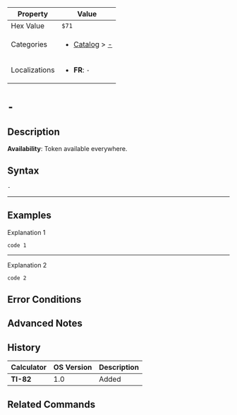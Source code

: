 | Property      | Value |
|---------------|-------|
| Hex Value     | `$71`|
| Categories    | <ul><li>[Catalog](<../categories/Catalog.md>) > [-](<../categories/Catalog.md#->)</li></ul> |
| Localizations | <ul><li><b>FR</b>: `-`</li></ul> |

# `-`

## Description



<b>Availability</b>: Token available everywhere.

## Syntax
`-`

<hr>

## Examples

Explanation 1
```ti-basic
code 1
```
---
Explanation 2
```ti-basic
code 2
```

## Error Conditions


## Advanced Notes


## History
| Calculator | OS Version | Description |
|------------|------------|-------------|
| <b>TI-82</b> | 1.0 | Added

## Related Commands

    